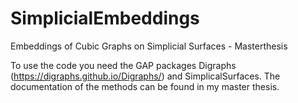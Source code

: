 # SimplicialEmbeddings
Embeddings of Cubic Graphs on Simplicial Surfaces - Masterthesis

To use the code you need the GAP packages Digraphs (https://digraphs.github.io/Digraphs/) and SimplicalSurfaces. The documentation of the methods can be found in my master thesis.
